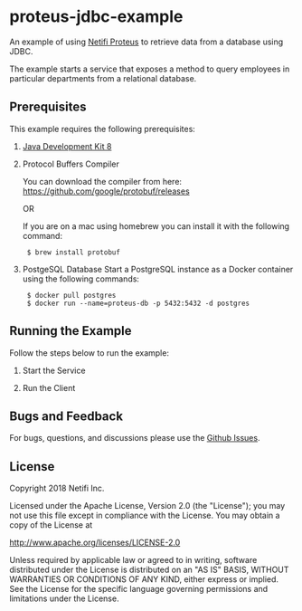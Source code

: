 # proteus-jdbc-example

An example of using [Netifi Proteus](https://www.netifi.com/proteus.html) to retrieve data from a database using JDBC.

The example starts a service that exposes a method to query employees in particular departments from a relational database.

## Prerequisites
This example requires the following prerequisites:

1. [Java Development Kit 8](http://www.oracle.com/technetwork/java/javase/downloads/jdk8-downloads-2133151.html)

2. Protocol Buffers Compiler

    You can download the compiler from here: https://github.com/google/protobuf/releases
    
    OR
    
    If you are on a mac using homebrew you can install it with the following command:
    
        $ brew install protobuf

3. PostgeSQL Database
Start a PostgreSQL instance as a Docker container using the following commands:

        $ docker pull postgres
        $ docker run --name=proteus-db -p 5432:5432 -d postgres
        
## Running the Example
Follow the steps below to run the example:

1. Start the Service

2. Run the Client
        
## Bugs and Feedback
For bugs, questions, and discussions please use the [Github Issues](https://github.com/gregwhitaker/proteus-jdbc-example/issues).

## License
Copyright 2018 Netifi Inc.

Licensed under the Apache License, Version 2.0 (the "License");
you may not use this file except in compliance with the License.
You may obtain a copy of the License at

   http://www.apache.org/licenses/LICENSE-2.0

Unless required by applicable law or agreed to in writing, software
distributed under the License is distributed on an "AS IS" BASIS,
WITHOUT WARRANTIES OR CONDITIONS OF ANY KIND, either express or implied.
See the License for the specific language governing permissions and
limitations under the License.